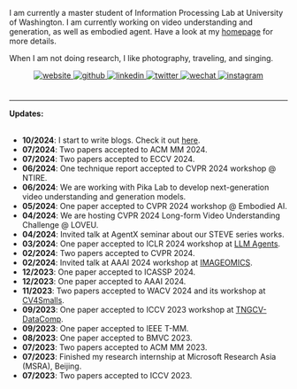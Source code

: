 I am currently a master student of Information Processing Lab at University of Washington. I am currently working on video understanding and generation, as well as embodied agent. Have a look at my [homepage](https://rese1f.github.io/) for more details.

When I am not doing research, I like photography, traveling, and singing.

<div align="center">
<a href="https://rese1f.github.io/" target="_blank">
<img src=https://img.shields.io/badge/home-%239cf.svg?&style=for-the-badge&logo=github&logoColor=white alt=website style="margin-bottom: 5px;" />
</a>
<a href="https://github.com/rese1f" target="_blank">
<img src=https://img.shields.io/badge/github-%2324292e.svg?&style=for-the-badge&logo=github&logoColor=white alt=github style="margin-bottom: 5px;" />
</a>
<a href="https://linkedin.com/in/wenhao-chai-658274238/" target="_blank">
<img src=https://img.shields.io/badge/linkedin-%231E77B5.svg?&style=for-the-badge&logo=linkedin&logoColor=white alt=linkedin style="margin-bottom: 5px;" />
</a>
<a href="https://twitter.com/re5e1f" target="_blank">
<img src=https://img.shields.io/badge/twitter-%232E87FB.svg?&style=for-the-badge&logo=twitter&logoColor=white alt=twitter style="margin-bottom: 5px;" />
 <a href="./src/wechat.jpg" target="_blank">
<img src=https://img.shields.io/badge/wechat-%a3c62b.svg?&style=for-the-badge&logo=wechat&logoColor=white alt=wechat style="margin-bottom: 5px;" />
</a>  
<a href="https://www.instagram.com/rese1f/" target="_blank">
<img src=https://img.shields.io/badge/instagram-e1306c.svg?&style=for-the-badge&logo=instagram&logoColor=white alt=instagram style="margin-bottom: 5px;" />
</a>  
</div>

<br>
<hr style="height:2px;border-width:0;color:gray;background-color:gray">
<b><i class="fa-solid fa-pen-to-square" style="font-size:24px"></i> Updates:</b>

<br>
<br>

- **10/2024**: I start to write blogs. Check it out [here](https://rese1f.github.io/blogs.html).
- **07/2024**: Two papers accepted to ACM MM 2024.
- **07/2024**: Two papers accepted to ECCV 2024.
- **06/2024**: One technique report accepted to CVPR 2024 workshop @ NTIRE.
- **06/2024**: We are working with Pika Lab to develop next-generation video understanding and generation models.
- **05/2024**: One paper accepted to CVPR 2024 workshop @ Embodied AI.
- **04/2024**: We are hosting CVPR 2024 Long-form Video Understanding Challenge @ LOVEU.
- **04/2024**: Invited talk at AgentX seminar about our STEVE series works.
- **03/2024**: One paper accepted to ICLR 2024 workshop at [LLM Agents](https://llmagents.github.io/).
- **02/2024**: Two papers accepted to CVPR 2024.
- **02/2024**: Invited talk at AAAI 2024 workshop at [IMAGEOMICS](https://sites.google.com/vt.edu/imageomics-aaai-24/).
- **12/2023**: One paper accepted to ICASSP 2024.
- **12/2023**: One paper accepted to AAAI 2024.
- **11/2023**: Two papers accepted to WACV 2024 and its workshop at [CV4Smalls](https://cv4smalls.sites.northeastern.edu/).
- **09/2023**: One paper accepted to ICCV 2023 workshop at [TNGCV-DataComp](https://www.datacomp.ai/).
- **09/2023**: One paper accepted to IEEE T-MM.
- **08/2023**: One paper accepted to BMVC 2023.
- **07/2023**: Two papers accepted to ACM MM 2023.
- **07/2023**: Finished my research internship at Microsoft Research Asia (MSRA), Beijing.
- **07/2023**: Two papers accepted to ICCV 2023.


